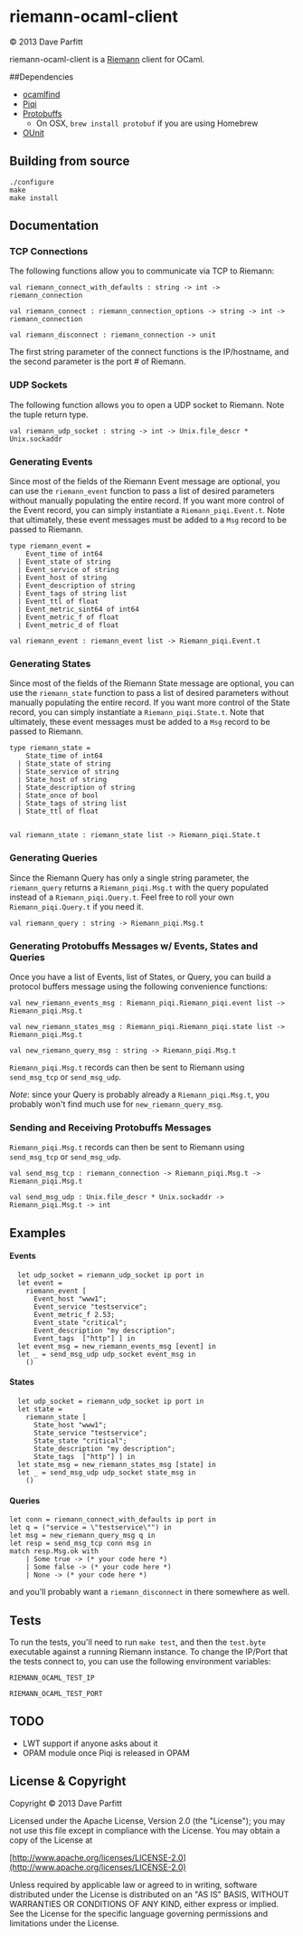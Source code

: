 riemann-ocaml-client
====================

© 2013 Dave Parfitt

riemann-ocaml-client is a [Riemann](http://riemann.io) client for OCaml.

##Dependencies

* [ocamlfind](http://projects.camlcity.org/projects/findlib.html)
* [Piqi](http://piqi.org/) 
* [Protobuffs](http://code.google.com/p/protobuf/)
   * On OSX, `brew install protobuf` if you are using Homebrew
* [OUnit](http://ounit.forge.ocamlcore.org/)

## Building from source

```
./configure
make
make install
```

## Documentation


### TCP Connections


The following functions allow you to communicate via TCP to Riemann:


	val riemann_connect_with_defaults : string -> int -> riemann_connection
		
	val riemann_connect : riemann_connection_options -> string -> int -> riemann_connection

	val riemann_disconnect : riemann_connection -> unit

The first string parameter of the connect functions is the IP/hostname, and the second parameter is the port # of Riemann.


### UDP Sockets

The following function allows you to open a UDP socket to Riemann. Note the tuple return type.

	val riemann_udp_socket : string -> int -> Unix.file_descr * Unix.sockaddr


### Generating Events

Since most of the fields of the Riemann Event message are optional, you can use the `riemann_event` function to pass a list of desired parameters without manually populating the entire record. If you want more control of the Event record, you can simply instantiate a `Riemann_piqi.Event.t`. Note that ultimately, these event messages must be added to a `Msg` record to be passed to Riemann.

```
type riemann_event =
    Event_time of int64
  | Event_state of string
  | Event_service of string
  | Event_host of string
  | Event_description of string
  | Event_tags of string list
  | Event_ttl of float
  | Event_metric_sint64 of int64
  | Event_metric_f of float
  | Event_metric_d of float

val riemann_event : riemann_event list -> Riemann_piqi.Event.t
```

### Generating States

Since most of the fields of the Riemann State message are optional, you can use the `riemann_state` function to pass a list of desired parameters without manually populating the entire record. If you want more control of the State record, you can simply instantiate a `Riemann_piqi.State.t`. Note that ultimately, these event messages must be added to a `Msg` record to be passed to Riemann.


```
type riemann_state =
    State_time of int64
  | State_state of string
  | State_service of string
  | State_host of string
  | State_description of string
  | State_once of bool
  | State_tags of string list
  | State_ttl of float


val riemann_state : riemann_state list -> Riemann_piqi.State.t
```

### Generating Queries

Since the Riemann Query has only a single string parameter, the `riemann_query` returns a `Riemann_piqi.Msg.t` with the query populated instead of a `Riemann_piqi.Query.t`. Feel free to roll your own `Riemann_piqi.Query.t` if you need it.

```
val riemann_query : string -> Riemann_piqi.Msg.t
```

### Generating Protobuffs Messages w/ Events, States and Queries

Once you have a list of Events, list of States, or Query, you can build a protocol buffers message using the following convenience functions:

	val new_riemann_events_msg : Riemann_piqi.Riemann_piqi.event list -> Riemann_piqi.Msg.t

	val new_riemann_states_msg : Riemann_piqi.Riemann_piqi.state list -> Riemann_piqi.Msg.t

	val new_riemann_query_msg : string -> Riemann_piqi.Msg.t

`Riemann_piqi.Msg.t` records can then be sent to Riemann using `send_msg_tcp` or `send_msg_udp`.

*Note*: since your Query is probably already a `Riemann_piqi.Msg.t`, you probably won't find much use for `new_riemann_query_msg`.

### Sending and Receiving Protobuffs Messages

`Riemann_piqi.Msg.t` records can then be sent to Riemann using `send_msg_tcp` or `send_msg_udp`.


	val send_msg_tcp : riemann_connection -> Riemann_piqi.Msg.t -> Riemann_piqi.Msg.t

	val send_msg_udp : Unix.file_descr * Unix.sockaddr -> Riemann_piqi.Msg.t -> int


## Examples

#### Events

```
  let udp_socket = riemann_udp_socket ip port in
  let event =
    riemann_event [
      Event_host "www1";
      Event_service "testservice";
      Event_metric_f 2.53;
      Event_state "critical";
      Event_description "my description";
      Event_tags  ["http"] ] in
  let event_msg = new_riemann_events_msg [event] in
  let _ = send_msg_udp udp_socket event_msg in
  	()
```

#### States

```
  let udp_socket = riemann_udp_socket ip port in
  let state =
    riemann_state [
      State_host "www1";
      State_service "testservice";
      State_state "critical";
      State_description "my description";
      State_tags  ["http"] ] in
  let state_msg = new_riemann_states_msg [state] in
  let _ = send_msg_udp udp_socket state_msg in
    ()
```

#### Queries


```
let conn = riemann_connect_with_defaults ip port in
let q = ("service = \"testservice\"") in
let msg = new_riemann_query_msg q in
let resp = send_msg_tcp conn msg in
match resp.Msg.ok with
	| Some true -> (* your code here *)
    | Some false -> (* your code here *)
    | None -> (* your code here *)
```

and you'll probably want a `riemann_disconnect` in there somewhere as well.

## Tests

To run the tests, you'll need to run `make test`, and then the `test.byte` executable against a running Riemann instance. To change the IP/Port that the tests connect to, you can use the following environment variables:

	RIEMANN_OCAML_TEST_IP

	RIEMANN_OCAML_TEST_PORT

## TODO

- LWT support if anyone asks about it
- OPAM module once Piqi is released in OPAM

## License & Copyright

Copyright © 2013 Dave Parfitt

Licensed under the Apache License, Version 2.0 (the "License"); you may not use this file except in compliance with the License. You may obtain a copy of the License at

[http://www.apache.org/licenses/LICENSE-2.0](http://www.apache.org/licenses/LICENSE-2.0)

Unless required by applicable law or agreed to in writing, software distributed under the License is distributed on an "AS IS" BASIS, WITHOUT WARRANTIES OR CONDITIONS OF ANY KIND, either express or implied. See the License for the specific language governing permissions and limitations under the License.

